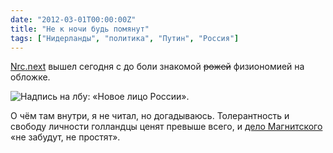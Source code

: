 ```yaml
---
date: "2012-03-01T00:00:00Z"
title: "Не к ночи будь помянут"
tags: ["Нидерланды", "политика", "Путин", "Россия"]
---
```


[Nrc.next](http://www.nrcnext.nl/) вышел сегодня с до боли знакомой ~~рожей~~ физиономией на обложке.

<!--more-->

![](img:1.bp.blogspot.com/-xcvQUNUe_7Y/T0_47JoU3XI/AAAAAAAALlQ/J5MCnVYmkkY/s1600/20120301_214958.picasaweb.jpg:a "Надпись на лбу: «Новое лицо России».")

О чём там внутри, я не читал, но догадываюсь. Толерантность и свободу личности голландцы ценят превыше всего, и [дело Магнитского](http://russian-untouchables.com/rus/docs/D396.pdf) «не забудут, не простят».

